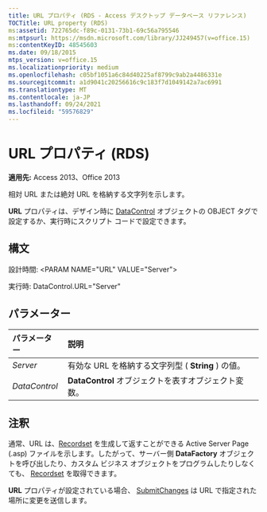 ```yaml
---
title: URL プロパティ (RDS - Access デスクトップ データベース リファレンス)
TOCTitle: URL property (RDS)
ms:assetid: 722765dc-f89c-0131-73b1-69c56a795546
ms:mtpsurl: https://msdn.microsoft.com/library/JJ249457(v=office.15)
ms:contentKeyID: 48545603
ms.date: 09/18/2015
mtps_version: v=office.15
ms.localizationpriority: medium
ms.openlocfilehash: c05bf1051a6c84d40225af8799c9ab2a4486331e
ms.sourcegitcommit: a1d9041c20256616c9c183f7d1049142a7ac6991
ms.translationtype: MT
ms.contentlocale: ja-JP
ms.lasthandoff: 09/24/2021
ms.locfileid: "59576829"
---
```

# <a name="url-property-rds"></a>URL プロパティ (RDS)

**適用先:** Access 2013、Office 2013

相対 URL または絶対 URL を格納する文字列を示します。

**URL** プロパティは、デザイン時に [DataControl](datacontrol-object-rds.md) オブジェクトの OBJECT タグで設定するか、実行時にスクリプト コードで設定できます。

## <a name="syntax"></a>構文

設計時間: \<PARAM NAME="URL" VALUE="Server"\>

実行時: DataControl.URL="Server"

## <a name="parameters"></a>パラメーター

|パラメーター|説明|
|:--------|:----------|
|*Server* |有効な URL を格納する文字列型 ( **String** ) の値。|
|*DataControl* |**DataControl** オブジェクトを表すオブジェクト変数。|

## <a name="remarks"></a>注釈

通常、URL は、[Recordset](recordset-object-ado.md) を生成して返すことができる Active Server Page (.asp) ファイルを示します。したがって、サーバー側 **DataFactory** オブジェクトを呼び出したり、カスタム ビジネス オブジェクトをプログラムしたりしなくても、 [Recordset](datafactory-object-rdsserver.md) を取得できます。

**URL** プロパティが設定されている場合、 [SubmitChanges](submitchanges-method-rds.md) は URL で指定された場所に変更を送信します。

